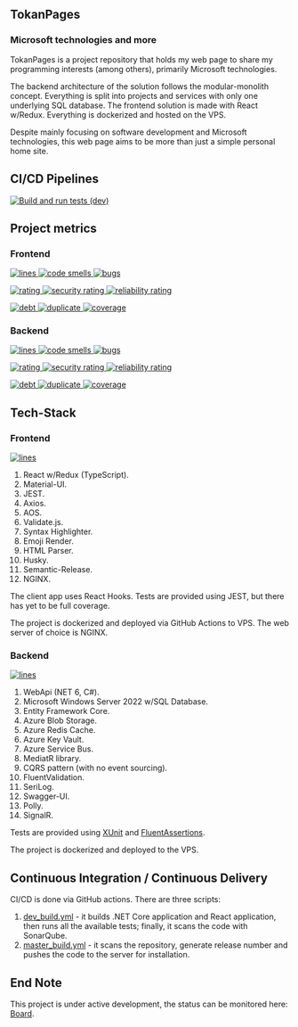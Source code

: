 ## TokanPages
### Microsoft technologies and more

TokanPages is a project repository that holds my web page to share my programming interests (among others), primarily Microsoft technologies. 

The backend architecture of the solution follows the modular-monolith concept. Everything is split into projects and services with only one underlying SQL database. The frontend solution is made with React w/Redux. Everything is dockerized and hosted on the VPS.

Despite mainly focusing on software development and Microsoft technologies, this web page aims to be more than just a simple personal home site.

## CI/CD Pipelines

[![Build and run tests (dev)](https://github.com/TomaszKandula/TokanPages/actions/workflows/dev_build.yml/badge.svg)](https://github.com/TomaszKandula/TokanPages/actions/workflows/dev_build_test.yml)

## Project metrics
### Frontend

<p>
  <a href="https://sonarqube.tomkandula.com">
    <img alt="lines" src="https://tomkandula.com/api/v1.0/content/metrics/getMetrics?project=tokanpages-frontend&metric=ncloc&kill_cache=1">
  </a>
  <a href="https://sonarqube.tomkandula.com">
    <img alt="code smells" src="https://tomkandula.com/api/v1.0/content/metrics/getMetrics?project=tokanpages-frontend&metric=code_smells&kill_cache=1">
  </a>
  <a href="https://sonarqube.tomkandula.com">
    <img alt="bugs" src="https://tomkandula.com/api/v1.0/content/metrics/getMetrics?project=tokanpages-frontend&metric=bugs&kill_cache=1">
  </a>
</p>
<p>
  <a href="https://sonarqube.tomkandula.com">
    <img alt="rating" src="https://tomkandula.com/api/v1.0/content/metrics/getMetrics?project=tokanpages-frontend&metric=sqale_rating&kill_cache=1">
  </a>
  <a href="https://sonarqube.tomkandula.com">
    <img alt="security rating" src="https://tomkandula.com/api/v1.0/content/metrics/getMetrics?project=tokanpages-frontend&metric=security_rating&kill_cache=1">
  </a>
  <a href="https://sonarqube.tomkandula.com">
    <img alt="reliability rating" src="https://tomkandula.com/api/v1.0/content/metrics/getMetrics?project=tokanpages-frontend&metric=reliability_rating&kill_cache=1">
  </a>
</p>
<p>
  <a href="https://sonarqube.tomkandula.com">
    <img alt="debt" src="https://tomkandula.com/api/v1.0/content/metrics/getMetrics?project=tokanpages-frontend&metric=sqale_index&kill_cache=1">
  </a>
  <a href="https://sonarqube.tomkandula.com">
    <img alt="duplicate" src="https://tomkandula.com/api/v1.0/content/metrics/getMetrics?project=tokanpages-frontend&metric=duplicated_lines_density&kill_cache=1">
  </a>
  <a href="https://sonarqube.tomkandula.com">
    <img alt="coverage" src="https://tomkandula.com/api/v1.0/content/metrics/getMetrics?project=tokanpages-frontend&metric=coverage&kill_cache=1">
  </a>
</p>

### Backend

<p>
  <a href="https://sonarqube.tomkandula.com">
    <img alt="lines" src="https://tomkandula.com/api/v1.0/content/metrics/getMetrics?project=tokanpages-backend&metric=ncloc&kill_cache=1">
  </a>
  <a href="https://sonarqube.tomkandula.com">
    <img alt="code smells" src="https://tomkandula.com/api/v1.0/content/metrics/getMetrics?project=tokanpages-backend&metric=code_smells&kill_cache=1">
  </a>
  <a href="https://sonarqube.tomkandula.com">
    <img alt="bugs" src="https://tomkandula.com/api/v1.0/content/metrics/getMetrics?project=tokanpages-backend&metric=bugs&kill_cache=1">
  </a>
</p>
<p>
  <a href="https://sonarqube.tomkandula.com">
    <img alt="rating" src="https://tomkandula.com/api/v1.0/content/metrics/getMetrics?project=tokanpages-backend&metric=sqale_rating&kill_cache=1">
  </a>
  <a href="https://sonarqube.tomkandula.com">
    <img alt="security rating" src="https://tomkandula.com/api/v1.0/content/metrics/getMetrics?project=tokanpages-backend&metric=security_rating&kill_cache=1">
  </a>
  <a href="https://sonarqube.tomkandula.com">
    <img alt="reliability rating" src="https://tomkandula.com/api/v1.0/content/metrics/getMetrics?project=tokanpages-backend&metric=reliability_rating&kill_cache=1">
  </a>
</p>
<p>
  <a href="https://sonarqube.tomkandula.com">
    <img alt="debt" src="https://tomkandula.com/api/v1.0/content/metrics/getMetrics?project=tokanpages-backend&metric=sqale_index&kill_cache=1">
  </a>
  <a href="https://sonarqube.tomkandula.com">
    <img alt="duplicate" src="https://tomkandula.com/api/v1.0/content/metrics/getMetrics?project=tokanpages-backend&metric=duplicated_lines_density&kill_cache=1">
  </a>
  <a href="https://sonarqube.tomkandula.com">
    <img alt="coverage" src="https://tomkandula.com/api/v1.0/content/metrics/getMetrics?project=tokanpages-backend&metric=coverage&kill_cache=1">
  </a>
</p>

## Tech-Stack

### Frontend

<p>
  <a href="https://sonarqube.tomkandula.com">
    <img alt="lines" src="https://tomkandula.com/api/v1.0/content/metrics/getQualityGate?project=tokanpages-frontend&kill_cache=1">
  </a>
</p>

1. React w/Redux (TypeScript).
1. Material-UI.
1. JEST.
1. Axios.
1. AOS.
1. Validate.js.
1. Syntax Highlighter.
1. Emoji Render.
1. HTML Parser.
1. Husky.
1. Semantic-Release.
1. NGINX.

The client app uses React Hooks. Tests are provided using JEST, but there has yet to be full coverage.

The project is dockerized and deployed via GitHub Actions to VPS. The web server of choice is NGINX.

[//]: # (<img alt="" src="https://tomkandula.com/api/v1.0/metrics/getQualityGate?Project=tokanpages-frontend&kill_cache=1">)

### Backend

<p>
  <a href="https://sonarqube.tomkandula.com">
    <img alt="lines" src="https://tomkandula.com/api/v1.0/content/metrics/getQualityGate?project=tokanpages-backend&kill_cache=1">
  </a>
</p>

1. WebApi (NET 6, C#).
1. Microsoft Windows Server 2022 w/SQL Database.
1. Entity Framework Core.
1. Azure Blob Storage.
1. Azure Redis Cache.
1. Azure Key Vault. 
1. Azure Service Bus.
1. MediatR library.
1. CQRS pattern (with no event sourcing).
1. FluentValidation.
1. SeriLog.
1. Swagger-UI.
1. Polly.
1. SignalR.

Tests are provided using [XUnit](https://github.com/xunit/xunit) and [FluentAssertions](https://github.com/fluentassertions/fluentassertions).

The project is dockerized and deployed to the VPS.

[//]: # (<img alt="" src="https://tomkandula.com/api/v1.0/metrics/getQualityGate?Project=tokanpages-backend&kill_cache=1">)

## Continuous Integration / Continuous Delivery

CI/CD is done via GitHub actions. There are three scripts:

1. [dev_build.yml](https://github.com/TomaszKandula/TokanPages/blob/dev/.github/workflows/dev_build.yml) - it builds .NET Core application and React application, then runs all the available tests; finally, it scans the code with SonarQube.
1. [master_build.yml](https://github.com/TomaszKandula/TokanPages/blob/dev/.github/workflows/master_build.yml) - it scans the repository, generate release number and pushes the code to the server for installation.

## End Note

This project is under active development, the status can be monitored here: [Board](https://github.com/users/TomaszKandula/projects/7).

